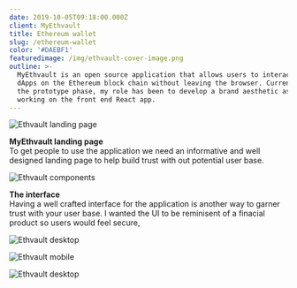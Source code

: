 ```yaml
---
date: 2019-10-05T09:18:00.000Z
client: MyEthvault
title: Ethereum wallet
slug: /ethereum-wallet
color: '#DAEBF1'
featuredimage: /img/ethvault-cover-image.png
outline: >-
  MyEthvault is an open source application that allows users to interact with
  dApps on the Ethereum block chain without leaving the browser. Currently in
  the prototype phase, my role has been to develop a brand aesthetic as well as
  working on the front end React app.
---
```

<div class="ImageWithCaption full">

![Ethvault landing page](/img/ethvault-landing-page.jpg "Ethvault landing page")

<div class="Caption">

<p><strong>MyEthvault landing page</strong><br/>To get people to use the application we need an informative and well designed landing page to help build trust with out potential user base.</p>

</div>

</div>

<div class="ImageWithCaption full">

![Ethvault components](/img/ethvault-components.jpg "Ethvault components")

<div class="Caption">

<p><strong>The interface</strong><br/>Having a well crafted interface for the application is another way to garner trust with your user base. I wanted the UI to be reminisent of a finacial product so users would feel secure,</p>

</div>

</div>

<div class="full">

![Ethvault desktop](/img/ethvault-desktop-one.png "Ethvault desktop")

</div>

<div class="full">

![Ethvault mobile](/img/ethvault-mobile.png "Ethvault mobile")

</div>

<div class="full">

![Ethvault desktop](/img/ethvault-desktop-two.png "Ethvault desktop")

</div>
